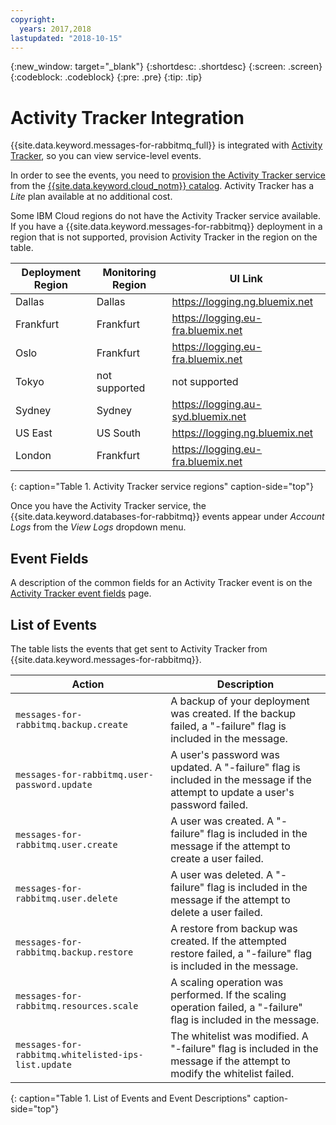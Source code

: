 ```yaml
---
copyright:
  years: 2017,2018
lastupdated: "2018-10-15"
---
```


{:new_window: target="_blank"}
{:shortdesc: .shortdesc}
{:screen: .screen}
{:codeblock: .codeblock}
{:pre: .pre}
{:tip: .tip}

# Activity Tracker Integration

{{site.data.keyword.messages-for-rabbitmq_full}} is integrated with  [Activity Tracker](https://{DomainName}/docs/services/cloud-activity-tracker/activity_tracker_ov.html#activity_tracker_ov), so you can view service-level events.

In order to see the events, you need to [provision the Activity Tracker service](https://{DomainName}/docs/services/cloud-activity-tracker/how-to/provision.html#provision) from the [{{site.data.keyword.cloud_notm}}  catalog](https://{DomainName}/catalog/services/activity-tracker). Activity Tracker has a _Lite_ plan available at no additional cost.

Some IBM Cloud regions do not have the Activity Tracker service available. If you have a {{site.data.keyword.messages-for-rabbitmq}} deployment in a region that is not supported, provision Activity Tracker in the region on the table.

Deployment Region|Monitoring Region|UI Link
----------|-----------|-----------
Dallas | Dallas | https://logging.ng.bluemix.net
Frankfurt | Frankfurt | https://logging.eu-fra.bluemix.net
Oslo | Frankfurt | https://logging.eu-fra.bluemix.net
Tokyo | not supported | not supported
Sydney | Sydney | https://logging.au-syd.bluemix.net
US East | US South | https://logging.ng.bluemix.net
London | Frankfurt | https://logging.eu-fra.bluemix.net
{: caption="Table 1. Activity Tracker service regions" caption-side="top"}

Once you have the Activity Tracker service, the {{site.data.keyword.databases-for-rabbitmq}} events appear under _Account Logs_ from the _View Logs_ dropdown menu. 

## Event Fields
A description of the common fields for an Activity Tracker event is on the [Activity Tracker event fields](https://{DomainName}/docs/services/cloud-activity-tracker/at_event.html#at_event) page.

## List of Events

The table lists the events that get sent to Activity Tracker from {{site.data.keyword.messages-for-rabbitmq}}.

Action|Description
-------|-------
`messages-for-rabbitmq.backup.create`|A backup of your deployment was created. If the backup failed, a "-failure" flag is included in the message.
`messages-for-rabbitmq.user-password.update`|A user's password was updated. A "-failure" flag is included in the message if the attempt to update a user's password failed.
`messages-for-rabbitmq.user.create`|A user was created. A "-failure" flag is included in the message if the attempt to create a user failed.
`messages-for-rabbitmq.user.delete`|A user was deleted. A "-failure" flag is included in the message if the attempt to delete a user failed.
`messages-for-rabbitmq.backup.restore`|A restore from backup was created. If the attempted restore failed, a "-failure" flag is included in the message.
`messages-for-rabbitmq.resources.scale`|A scaling operation was performed. If the scaling operation failed, a "-failure" flag is included in the message.
`messages-for-rabbitmq.whitelisted-ips-list.update`|The whitelist was modified. A "-failure" flag is included in the message if the attempt to modify the whitelist failed.
{: caption="Table 1. List of Events and Event Descriptions" caption-side="top"}

